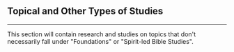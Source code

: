 ## Topical and Other Types of Studies
___

This section will contain research and studies on topics that don't necessarily fall under "Foundations" or "Spirit-led Bible Studies".
